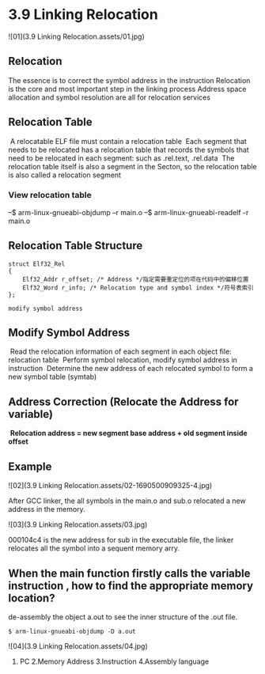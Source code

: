 # 3.9 Linking Relocation

![01](3.9 Linking Relocation.assets/01.jpg)

## Relocation 

The essence is to correct the symbol address in the instruction
Relocation is the core and most important step in the linking process
Address space allocation and symbol resolution are all for relocation services

## Relocation Table

​	A relocatable ELF file must contain a relocation table
​	Each segment that needs to be relocated has a relocation table that records the symbols that need to be relocated in each segment: such as .rel.text, .rel.data
​	The relocation table itself is also a segment in the Secton, so the relocation table is also called a relocation segment

### View relocation table

–$ arm-linux-gnueabi-objdump –r main.o
–$ arm-linux-gnueabi-readelf -r main.o



## Relocation Table Structure

```
struct Elf32_Rel 
{ 
	Elf32_Addr r_offset; /* Address */指定需要重定位的项在代码中的偏移位置 	
	Elf32_Word r_info; /* Relocation type and symbol index */符号表索引
};
```

	modify symbol address


## Modify Symbol Address

​	Read the relocation information of each segment in each object file: relocation table
​	Perform symbol relocation, modify symbol address in instruction
​	Determine the new address of each relocated symbol to form a new symbol table (symtab)

## Address Correction (Relocate the Address for variable)

​	**Relocation address = new segment base address + old segment inside offset**



## Example

![02](3.9 Linking Relocation.assets/02-1690500909325-4.jpg)

After GCC linker, the all symbols in the main.o and sub.o relocated a new address in the memory.

![03](3.9 Linking Relocation.assets/03.jpg)

000104c4 is the new address for sub in the executable file, the linker relocates all the symbol into a sequent memory arry.



##  When the main function firstly calls the variable instruction <add>, how to find the appropriate memory location?

de-assembly the object a.out to see the inner structure of the .out file.

```
$ arm-linux-gnueabi-objdump -D a.out
```

![04](3.9 Linking Relocation.assets/04.jpg)

1. PC              2.Memory Address 3.Instruction  4.Assembly language